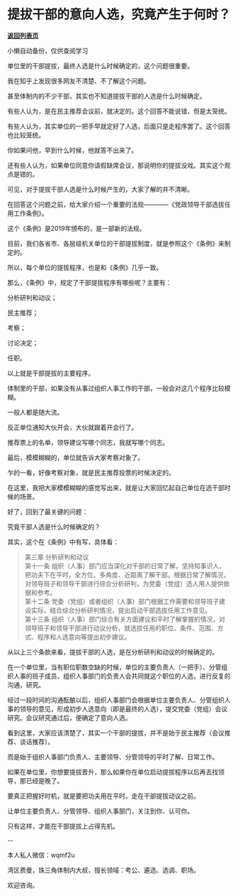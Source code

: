 # 提拔干部的意向人选，究竟产生于何时？

[**返回列表页**](/gzh/费曼的小茶馆)

小懒自动备份，仅供查阅学习

单位里的干部提拔，最终人选是什么时候确定的，这个问题很重要。

我在知乎上发现很多网友不清楚、不了解这个问题。

甚至体制内的不少干部，其实也不知道提拔干部的人选是什么时候确定。

有些人认为，是在民主推荐会议前，就决定的。这个回答不能说错，但是太笼统。

有些人认为，其实单位的一把手早就定好了人选，后面只是走程序罢了。这个回答也比较笼统。

你如果问他，早到什么时候，他就答不出来了。

还有些人认为，如果单位同意你请假缺席会议，那说明你的提拔没戏。其实这个观点是错的。

可见，对于提拔干部人选是什么时候产生的，大家了解的并不清晰。

在回答这个问题之前，给大家介绍一个重要的法规————《党政领导干部选拔任用工作条例》。

这个《条例》是2019年颁布的，是一部新的法规。

目前，我们各省市、各层级机关单位的干部提拔制度，就是参照这个《条例》来制定的。

所以，每个单位的提拔程序，也是和《条例》几乎一致。

那么，《条例》中，规定了干部提拔程序有哪些呢？主要有：

分析研判和动议；

民主推荐；

考察；

讨论决定；

任职。

以上就是干部提拔的主要程序。

体制里的干部，如果没有从事过组织人事工作的干部，一般会对这几个程序比较模糊。

一般人都是随大流。

反正单位通知大伙开会，大伙就跟着开会行了。

推荐票上的名单，领导建议写哪个同志，我就写哪个同志。

最后，模模糊糊的，单位就告诉大家考察对象了。

乍的一看，好像考察对象，就是民主推荐投票的时候决定的。

在这里，我把大家模模糊糊的感觉写出来，就是让大家回忆起自己单位在选干部时候的场景。

好了，回到了最关键的问题：

究竟干部人选是什么时候确定的？

其实，这个在《条例》中有写，具体看：

> 第三章 分析研判和动议  
> 第十一条
> 组织（人事）部门应当深化对干部的日常了解，坚持知事识人，把功夫下在平时，全方位、多角度、近距离了解干部。根据日常了解情况，对领导班子和领导干部进行综合分析研判，为党委（党组）选人用人提供依据和参考。  
> 第十二条 党委（党组）或者组织（人事）部门根据工作需要和领导班子建设实际，结合综合分析研判情况，提出启动干部选拔任用工作意见。  
> 第十三条
> 组织（人事）部门综合有关方面建议和平时了解掌握的情况，对领导班子和领导干部进行动议分析，就选拔任用的职位、条件、范围、方式、程序和人选意向等提出初步建议。

从以上三个条款来看，提拔干部的人选，是在分析研判和动议的时候确定的。

在一个单位里，当有职位职数空缺的时候，单位的主要负责人（一把手）、分管组织人事的班子成员、组织人事部门的负责人会共同就这个职位的人选，进行反复的沟通，研究。

经过一段时间的沟通酝酿以后，组织人事部门会根据单位主要负责人、分管组织人事的领导的意见，形成初步人选意向（即是最终的人选），提交党委（党组）会议研究。会议研究通过后，便确定了意向人选。

看到这里，大家应该清楚了，其实一个干部的提拔，并不是始于民主推荐（会议推荐、谈话推荐）。

而是始于组织人事部门负责人、主要领导、分管领导的平时了解、日常工作。

如果在单位里，你想要提拔晋升，那么如果你在单位启动提拔程序以后再去找领导，那已经是晚了。

要真正把握好时机，就是要把功夫用在平时。走在干部提拔动议之前。

让单位主要负责人、分管领导、组织人事部门，关注到你、认可你。

只有这样，才能在干部提拔上占得先机。

\--

本人私人微信：wqmf2u

湾区费曼，珠三角体制内大叔，擅长领域：考公、遴选、选调、职场。  

欢迎咨询。  

  

